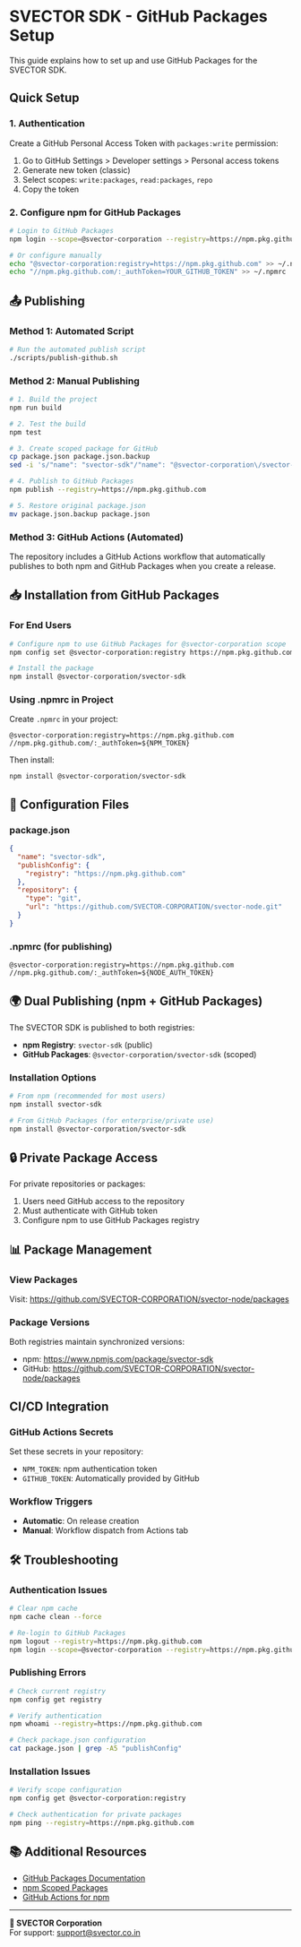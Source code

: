 # SVECTOR SDK - GitHub Packages Setup

This guide explains how to set up and use GitHub Packages for the SVECTOR SDK.

## Quick Setup

### 1. Authentication

Create a GitHub Personal Access Token with `packages:write` permission:

1. Go to GitHub Settings > Developer settings > Personal access tokens
2. Generate new token (classic)
3. Select scopes: `write:packages`, `read:packages`, `repo`
4. Copy the token

### 2. Configure npm for GitHub Packages

```bash
# Login to GitHub Packages
npm login --scope=@svector-corporation --registry=https://npm.pkg.github.com

# Or configure manually
echo "@svector-corporation:registry=https://npm.pkg.github.com" >> ~/.npmrc
echo "//npm.pkg.github.com/:_authToken=YOUR_GITHUB_TOKEN" >> ~/.npmrc
```

## 📤 Publishing

### Method 1: Automated Script

```bash
# Run the automated publish script
./scripts/publish-github.sh
```

### Method 2: Manual Publishing

```bash
# 1. Build the project
npm run build

# 2. Test the build
npm test

# 3. Create scoped package for GitHub
cp package.json package.json.backup
sed -i 's/"name": "svector-sdk"/"name": "@svector-corporation\/svector-sdk"/' package.json

# 4. Publish to GitHub Packages
npm publish --registry=https://npm.pkg.github.com

# 5. Restore original package.json
mv package.json.backup package.json
```

### Method 3: GitHub Actions (Automated)

The repository includes a GitHub Actions workflow that automatically publishes to both npm and GitHub Packages when you create a release.

## 📥 Installation from GitHub Packages

### For End Users

```bash
# Configure npm to use GitHub Packages for @svector-corporation scope
npm config set @svector-corporation:registry https://npm.pkg.github.com

# Install the package
npm install @svector-corporation/svector-sdk
```

### Using .npmrc in Project

Create `.npmrc` in your project:

```
@svector-corporation:registry=https://npm.pkg.github.com
//npm.pkg.github.com/:_authToken=${NPM_TOKEN}
```

Then install:

```bash
npm install @svector-corporation/svector-sdk
```

## 🔧 Configuration Files

### package.json
```json
{
  "name": "svector-sdk",
  "publishConfig": {
    "registry": "https://npm.pkg.github.com"
  },
  "repository": {
    "type": "git",
    "url": "https://github.com/SVECTOR-CORPORATION/svector-node.git"
  }
}
```

### .npmrc (for publishing)
```
@svector-corporation:registry=https://npm.pkg.github.com
//npm.pkg.github.com/:_authToken=${NODE_AUTH_TOKEN}
```

## 🌍 Dual Publishing (npm + GitHub Packages)

The SVECTOR SDK is published to both registries:

- **npm Registry**: `svector-sdk` (public)
- **GitHub Packages**: `@svector-corporation/svector-sdk` (scoped)

### Installation Options

```bash
# From npm (recommended for most users)
npm install svector-sdk

# From GitHub Packages (for enterprise/private use)
npm install @svector-corporation/svector-sdk
```

## 🔒 Private Package Access

For private repositories or packages:

1. Users need GitHub access to the repository
2. Must authenticate with GitHub token
3. Configure npm to use GitHub Packages registry

## 📊 Package Management

### View Packages

Visit: https://github.com/SVECTOR-CORPORATION/svector-node/packages

### Package Versions

Both registries maintain synchronized versions:

- npm: https://www.npmjs.com/package/svector-sdk
- GitHub: https://github.com/SVECTOR-CORPORATION/svector-node/packages

## CI/CD Integration

### GitHub Actions Secrets

Set these secrets in your repository:

- `NPM_TOKEN`: npm authentication token
- `GITHUB_TOKEN`: Automatically provided by GitHub

### Workflow Triggers

- **Automatic**: On release creation
- **Manual**: Workflow dispatch from Actions tab

## 🛠️ Troubleshooting

### Authentication Issues

```bash
# Clear npm cache
npm cache clean --force

# Re-login to GitHub Packages
npm logout --registry=https://npm.pkg.github.com
npm login --scope=@svector-corporation --registry=https://npm.pkg.github.com
```

### Publishing Errors

```bash
# Check current registry
npm config get registry

# Verify authentication
npm whoami --registry=https://npm.pkg.github.com

# Check package.json configuration
cat package.json | grep -A5 "publishConfig"
```

### Installation Issues

```bash
# Verify scope configuration
npm config get @svector-corporation:registry

# Check authentication for private packages
npm ping --registry=https://npm.pkg.github.com
```

## 📚 Additional Resources

- [GitHub Packages Documentation](https://docs.github.com/en/packages)
- [npm Scoped Packages](https://docs.npmjs.com/cli/v7/using-npm/scope)
- [GitHub Actions for npm](https://docs.github.com/en/actions/publishing-packages/publishing-nodejs-packages)

---

**🏢 SVECTOR Corporation**  
For support: support@svector.co.in
